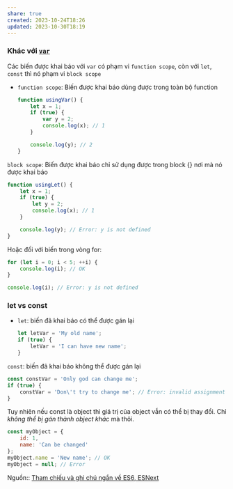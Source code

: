 ```yaml
---
share: true
created: 2023-10-24T18:26
updated: 2023-10-30T18:19
---
```


### Khác với [`var`](https://developer.mozilla.org/en-US/docs/Web/JavaScript/Reference/Statements/var)

Các biến được khai báo với `var` có phạm vi `function scope`, còn với `let`, `const` thì nó phạm vi `block scope`

- `function scope`: Biến được khai báo dùng được trong toàn bộ function
    
    ```js
    function usingVar() {
        let x = 1;
        if (true) {
            var y = 2;
            console.log(x); // 1
        }
    
        console.log(y); // 2
    }
    ```
    

`block scope`: Biến được khai báo chỉ sử dụng được trong block {} nơi mà nó được khai báo

```js
function usingLet() {
    let x = 1;
    if (true) {
        let y = 2;
        console.log(x); // 1
    }

    console.log(y); // Error: y is not defined
}
```

Hoặc đối với biến trong vòng for:

```js
for (let i = 0; i < 5; ++i) {
    console.log(i); // OK
}

console.log(i); // Error: y is not defined
```

### let vs const

- `let`: biến đã khai báo có thể được gán lại
    
    ```js
    let letVar = 'My old name';
    if (true) {
        letVar = 'I can have new name';
    }
    ```
    

`const`: biến đã khai báo không thể được gán lại

```js
const constVar = 'Only god can change me';
if (true) {
    constVar = 'Don\'t try to change me'; // Error: invalid assignment
}
```

Tuy nhiên nếu const là object thì giá trị của object vẫn có thể bị thay đổi. Chỉ _không thể bị gán thành object khác_ mà thôi.

```js
const myObject = {
    id: 1,
    name: 'Can be changed'
};
myObject.name = 'New name'; // OK
myObject = null; // Error
```

Nguồn:: [Tham chiếu và ghi chú ngắn về ES6, ESNext](https://viblo.asia/p/tham-chieu-va-ghi-chu-ngan-ve-es6-esnext-Do7544PQ5M6)
